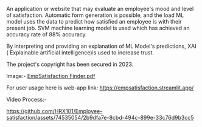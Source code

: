 An application or website that may evaluate an employee's mood and level of satisfaction. Automatic form generation is possible, and the load ML model uses the data to predict how satisfied an employee is with their present job. SVM machine learning model is used which  has achieved an accuracy rate of 88% accuracy.

By interpreting and providing an explanation of ML Model's predictions, XAI ( Explainable artificial intelligence)is used to increase trust.

The project's copyright has been secured in 2023.

Image:- 
[EmpSatisfaction Finder.pdf](https://github.com/HRX101/Employee-satisfaction/files/12610952/EmpSatisfaction.Finder.pdf)


For user usage here is web-app link: https://empsatisfaction.streamlit.app/

Video Process:- 


https://github.com/HRX101/Employee-satisfaction/assets/74535054/2b9dfa7e-8cbd-494c-899e-33c76d9b3cc5

